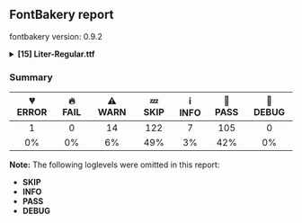 ## FontBakery report

fontbakery version: 0.9.2

<details><summary><b>[15] Liter-Regular.ttf</b></summary><div><details><summary>💔 <b>ERROR:</b> Ensure soft_dotted characters lose their dot when combined with marks that replace the dot. (<a href="https://font-bakery.readthedocs.io/en/stable/fontbakery/profiles/<Section: Shaping Checks>.html#com.google.fonts/check/soft_dotted">com.google.fonts/check/soft_dotted</a>)</summary><div>


* 💔 **ERROR** Failed with ModuleNotFoundError: No module named 'shaperglot'
</div></details><details><summary>⚠ <b>WARN:</b> Checking OS/2 achVendID. (<a href="https://font-bakery.readthedocs.io/en/stable/fontbakery/profiles/googlefonts.html#com.google.fonts/check/vendor_id">com.google.fonts/check/vendor_id</a>)</summary><div>


* ⚠ **WARN** OS/2 VendorID value 'NONE' is not yet recognized. If you registered it recently, then it's safe to ignore this warning message. Otherwise, you should set it to your own unique 4 character code, and register it with Microsoft at https://www.microsoft.com/typography/links/vendorlist.aspx
 [code: unknown]
</div></details><details><summary>⚠ <b>WARN:</b> Check for codepoints not covered by METADATA subsets. (<a href="https://font-bakery.readthedocs.io/en/stable/fontbakery/profiles/googlefonts.html#com.google.fonts/check/metadata/unreachable_subsetting">com.google.fonts/check/metadata/unreachable_subsetting</a>)</summary><div>


* ⚠ **WARN** The following codepoints supported by the font are not covered by
    any subsets defined in the font's metadata file, and will never
    be served. You can solve this by either manually adding additional
    subset declarations to METADATA.pb, or by editing the glyphset
    definitions.

 * U+02C7 CARON: try adding one of: yi, tifinagh, canadian-aboriginal
 * U+02D8 BREVE: try adding one of: yi, canadian-aboriginal
 * U+02D9 DOT ABOVE: try adding one of: yi, canadian-aboriginal
 * U+02DB OGONEK: try adding one of: yi, canadian-aboriginal
 * U+02DD DOUBLE ACUTE ACCENT: not included in any glyphset definition
 * U+0302 COMBINING CIRCUMFLEX ACCENT: try adding one of: cherokee, math, coptic, tifinagh
 * U+0306 COMBINING BREVE: try adding one of: old-permic, tifinagh
 * U+0307 COMBINING DOT ABOVE: try adding one of: coptic, tai-le, tifinagh, old-permic, math, canadian-aboriginal, syriac, malayalam
 * U+030A COMBINING RING ABOVE: try adding syriac
 * U+030B COMBINING DOUBLE ACUTE ACCENT: try adding one of: cherokee, osage
 * U+030C COMBINING CARON: try adding one of: cherokee, tai-le
 * U+0312 COMBINING TURNED COMMA ABOVE: not included in any glyphset definition
 * U+0326 COMBINING COMMA BELOW: not included in any glyphset definition
 * U+0327 COMBINING CEDILLA: not included in any glyphset definition
 * U+0328 COMBINING OGONEK: not included in any glyphset definition
 * U+0335 COMBINING SHORT STROKE OVERLAY: not included in any glyphset definition
 * U+0336 COMBINING LONG STROKE OVERLAY: not included in any glyphset definition
 * U+0337 COMBINING SHORT SOLIDUS OVERLAY: not included in any glyphset definition
 * U+0338 COMBINING LONG SOLIDUS OVERLAY: not included in any glyphset definition
 * U+0384 GREEK TONOS: try adding greek

Or you can add the above codepoints to one of the subsets supported by the font: `cyrillic`, `latin`, `latin-ext` [code: unreachable-subsetting]
</div></details><details><summary>⚠ <b>WARN:</b> Check copyright namerecords match license file. (<a href="https://font-bakery.readthedocs.io/en/stable/fontbakery/profiles/googlefonts.html#com.google.fonts/check/name/license">com.google.fonts/check/name/license</a>)</summary><div>


* ⚠ **WARN** Please consider using HTTPS URLs at name table entry [plat=3, enc=1, name=13] [code: http-in-description]
* ⚠ **WARN** For now we're still accepting http URLs, but you should consider using https instead.
 [code: http]
</div></details><details><summary>⚠ <b>WARN:</b> License URL matches License text on name table? (<a href="https://font-bakery.readthedocs.io/en/stable/fontbakery/profiles/googlefonts.html#com.google.fonts/check/name/license_url">com.google.fonts/check/name/license_url</a>)</summary><div>


* ⚠ **WARN** Please consider using HTTPS URLs at name table entry [plat=3, enc=1, name=13] [code: http-in-description]
* ⚠ **WARN** Please consider using HTTPS URLs at name table entry [plat=3, enc=1, name=13] [code: http-in-description]
* ⚠ **WARN** Please consider using HTTPS URLs at name table entry [plat=3, enc=1, name=13] [code: http-in-description]
* ⚠ **WARN** Please consider using HTTPS URLs at name table entry [plat=3, enc=1, name=14] [code: http-in-license-info]
* ⚠ **WARN** For now we're still accepting http URLs, but you should consider using https instead.
 [code: http]
</div></details><details><summary>⚠ <b>WARN:</b> Ensure fonts have ScriptLangTags declared on the 'meta' table. (<a href="https://font-bakery.readthedocs.io/en/stable/fontbakery/profiles/googlefonts.html#com.google.fonts/check/meta/script_lang_tags">com.google.fonts/check/meta/script_lang_tags</a>)</summary><div>


* ⚠ **WARN** This font file does not have a 'meta' table. [code: lacks-meta-table]
</div></details><details><summary>⚠ <b>WARN:</b> Check font contains no unreachable glyphs (<a href="https://font-bakery.readthedocs.io/en/stable/fontbakery/profiles/universal.html#com.google.fonts/check/unreachable_glyphs">com.google.fonts/check/unreachable_glyphs</a>)</summary><div>


* ⚠ **WARN** The following glyphs could not be reached by codepoint or substitution rules:

	- brevecombcy

	- uni030C.alt
 [code: unreachable-glyphs]
</div></details><details><summary>⚠ <b>WARN:</b> Check if each glyph has the recommended amount of contours. (<a href="https://font-bakery.readthedocs.io/en/stable/fontbakery/profiles/universal.html#com.google.fonts/check/contour_count">com.google.fonts/check/contour_count</a>)</summary><div>


* ⚠ **WARN** This check inspects the glyph outlines and detects the total number of contours in each of them. The expected values are infered from the typical ammounts of contours observed in a large collection of reference font families. The divergences listed below may simply indicate a significantly different design on some of your glyphs. On the other hand, some of these may flag actual bugs in the font such as glyphs mapped to an incorrect codepoint. Please consider reviewing the design and codepoint assignment of these to make sure they are correct.

The following glyphs do not have the recommended number of contours:

	- Glyph name: dollar	Contours detected: 2	Expected: 1, 3 or 5

	- Glyph name: B	Contours detected: 4	Expected: 2 or 3

	- Glyph name: E	Contours detected: 2	Expected: 1

	- Glyph name: F	Contours detected: 2	Expected: 1

	- Glyph name: H	Contours detected: 3	Expected: 1

	- Glyph name: Q	Contours detected: 3	Expected: 2

	- Glyph name: T	Contours detected: 2	Expected: 1

	- Glyph name: X	Contours detected: 3	Expected: 1

	- Glyph name: Y	Contours detected: 2	Expected: 1

	- Glyph name: a	Contours detected: 1	Expected: 2

	- Glyph name: e	Contours detected: 1	Expected: 2

	- Glyph name: f	Contours detected: 2	Expected: 1

	- Glyph name: m	Contours detected: 3	Expected: 1

	- Glyph name: t	Contours detected: 2	Expected: 1

	- Glyph name: x	Contours detected: 3	Expected: 1

	- Glyph name: cent	Contours detected: 3	Expected: 1 or 2

	- Glyph name: yen	Contours detected: 4	Expected: 1 or 2

	- Glyph name: ordfeminine	Contours detected: 1	Expected: 2 or 3

	- Glyph name: uni00AD	Contours detected: 1	Expected: 0

	- Glyph name: AE	Contours detected: 4	Expected: 2

	- Glyph name: Egrave	Contours detected: 3	Expected: 2

	- Glyph name: Eacute	Contours detected: 3	Expected: 2

	- Glyph name: Ecircumflex	Contours detected: 3	Expected: 2

	- Glyph name: Edieresis	Contours detected: 4	Expected: 3

	- Glyph name: Eth	Contours detected: 3	Expected: 2

	- Glyph name: Yacute	Contours detected: 3	Expected: 2

	- Glyph name: agrave	Contours detected: 2	Expected: 3

	- Glyph name: aacute	Contours detected: 2	Expected: 3

	- Glyph name: acircumflex	Contours detected: 2	Expected: 3

	- Glyph name: atilde	Contours detected: 2	Expected: 3

	- Glyph name: adieresis	Contours detected: 3	Expected: 4

	- Glyph name: aring	Contours detected: 3	Expected: 4

	- Glyph name: ae	Contours detected: 2	Expected: 3

	- Glyph name: egrave	Contours detected: 2	Expected: 3

	- Glyph name: eacute	Contours detected: 2	Expected: 3

	- Glyph name: ecircumflex	Contours detected: 2	Expected: 3

	- Glyph name: edieresis	Contours detected: 3	Expected: 4

	- Glyph name: igrave	Contours detected: 1	Expected: 2

	- Glyph name: iacute	Contours detected: 1	Expected: 2

	- Glyph name: icircumflex	Contours detected: 1	Expected: 2

	- Glyph name: idieresis	Contours detected: 2	Expected: 3

	- Glyph name: eth	Contours detected: 3	Expected: 2

	- Glyph name: thorn	Contours detected: 3	Expected: 2

	- Glyph name: amacron	Contours detected: 2	Expected: 3

	- Glyph name: abreve	Contours detected: 2	Expected: 3

	- Glyph name: Dcroat	Contours detected: 3	Expected: 2

	- Glyph name: dcroat	Contours detected: 3	Expected: 2

	- Glyph name: Emacron	Contours detected: 3	Expected: 2

	- Glyph name: emacron	Contours detected: 2	Expected: 3

	- Glyph name: Edotaccent	Contours detected: 3	Expected: 2

	- Glyph name: edotaccent	Contours detected: 2	Expected: 3

	- Glyph name: Eogonek	Contours detected: 3	Expected: 1 or 2

	- Glyph name: Ecaron	Contours detected: 3	Expected: 2

	- Glyph name: ecaron	Contours detected: 2	Expected: 3

	- Glyph name: Hbar	Contours detected: 4	Expected: 2

	- Glyph name: hbar	Contours detected: 2	Expected: 1

	- Glyph name: imacron	Contours detected: 1	Expected: 2

	- Glyph name: Lslash	Contours detected: 2	Expected: 1

	- Glyph name: lslash	Contours detected: 2	Expected: 1

	- Glyph name: Eng	Contours detected: 2	Expected: 1

	- Glyph name: eng	Contours detected: 2	Expected: 1

	- Glyph name: OE	Contours detected: 4	Expected: 2

	- Glyph name: oe	Contours detected: 5	Expected: 3

	- Glyph name: Tcaron	Contours detected: 3	Expected: 2

	- Glyph name: tcaron	Contours detected: 3	Expected: 2

	- Glyph name: Uogonek	Contours detected: 2	Expected: 1

	- Glyph name: uogonek	Contours detected: 2	Expected: 1

	- Glyph name: Ycircumflex	Contours detected: 3	Expected: 2

	- Glyph name: Ydieresis	Contours detected: 4	Expected: 3

	- Glyph name: uni021A	Contours detected: 3	Expected: 2

	- Glyph name: uni021B	Contours detected: 3	Expected: 2

	- Glyph name: uni0400	Contours detected: 3	Expected: 2

	- Glyph name: uni0401	Contours detected: 4	Expected: 3

	- Glyph name: uni0402	Contours detected: 3	Expected: 1

	- Glyph name: uni0404	Contours detected: 2	Expected: 1

	- Glyph name: uni040A	Contours detected: 4	Expected: 2

	- Glyph name: uni040B	Contours detected: 3	Expected: 1

	- Glyph name: uni040C	Contours detected: 3	Expected: 2

	- Glyph name: uni040F	Contours detected: 3	Expected: 1

	- Glyph name: uni0411	Contours detected: 1	Expected: 2

	- Glyph name: uni0412	Contours detected: 4	Expected: 3

	- Glyph name: uni0415	Contours detected: 2	Expected: 1

	- Glyph name: uni0416	Contours detected: 3	Expected: 1

	- Glyph name: uni041A	Contours detected: 2	Expected: 1

	- Glyph name: uni041D	Contours detected: 3	Expected: 1

	- Glyph name: uni0422	Contours detected: 2	Expected: 1

	- Glyph name: uni0425	Contours detected: 3	Expected: 1

	- Glyph name: uni0426	Contours detected: 2	Expected: 1

	- Glyph name: uni0427	Contours detected: 2	Expected: 1

	- Glyph name: uni0428	Contours detected: 2	Expected: 1

	- Glyph name: uni0429	Contours detected: 3	Expected: 1

	- Glyph name: uni042A	Contours detected: 1	Expected: 2

	- Glyph name: uni042B	Contours detected: 2	Expected: 3

	- Glyph name: uni042C	Contours detected: 1	Expected: 2

	- Glyph name: uni042D	Contours detected: 2	Expected: 1

	- Glyph name: uni042E	Contours detected: 4	Expected: 2

	- Glyph name: uni0430	Contours detected: 1	Expected: 2

	- Glyph name: uni0432	Contours detected: 2	Expected: 3

	- Glyph name: uni0435	Contours detected: 1	Expected: 2

	- Glyph name: uni0436	Contours detected: 3	Expected: 1

	- Glyph name: uni043A	Contours detected: 2	Expected: 1

	- Glyph name: uni043D	Contours detected: 3	Expected: 1

	- Glyph name: uni0442	Contours detected: 2	Expected: 1

	- Glyph name: uni0445	Contours detected: 3	Expected: 1

	- Glyph name: uni0446	Contours detected: 2	Expected: 1

	- Glyph name: uni0447	Contours detected: 2	Expected: 1

	- Glyph name: uni0448	Contours detected: 2	Expected: 1

	- Glyph name: uni0449	Contours detected: 3	Expected: 1

	- Glyph name: uni044A	Contours detected: 1	Expected: 2

	- Glyph name: uni044B	Contours detected: 2	Expected: 3

	- Glyph name: uni044C	Contours detected: 1	Expected: 2

	- Glyph name: uni044D	Contours detected: 2	Expected: 1

	- Glyph name: uni044E	Contours detected: 4	Expected: 2

	- Glyph name: uni0450	Contours detected: 2	Expected: 3

	- Glyph name: uni0451	Contours detected: 3	Expected: 4

	- Glyph name: uni0452	Contours detected: 3	Expected: 1

	- Glyph name: uni0454	Contours detected: 2	Expected: 1

	- Glyph name: uni045A	Contours detected: 4	Expected: 2

	- Glyph name: uni045B	Contours detected: 2	Expected: 1

	- Glyph name: uni045C	Contours detected: 3	Expected: 2

	- Glyph name: uni045F	Contours detected: 3	Expected: 1 or 2

	- Glyph name: Geupturncy	Contours detected: 2	Expected: 1

	- Glyph name: geupturncy	Contours detected: 2	Expected: 1

	- Glyph name: Ygrave	Contours detected: 3	Expected: 2

	- Glyph name: Euro	Contours detected: 3	Expected: 1 or 2

	- Glyph name: AE	Contours detected: 4	Expected: 2

	- Glyph name: B	Contours detected: 4	Expected: 2 or 3

	- Glyph name: Dcroat	Contours detected: 3	Expected: 2

	- Glyph name: E	Contours detected: 2	Expected: 1

	- Glyph name: Eacute	Contours detected: 3	Expected: 2

	- Glyph name: Ecaron	Contours detected: 3	Expected: 2

	- Glyph name: Ecircumflex	Contours detected: 3	Expected: 2

	- Glyph name: Edieresis	Contours detected: 4	Expected: 3

	- Glyph name: Edotaccent	Contours detected: 3	Expected: 2

	- Glyph name: Egrave	Contours detected: 3	Expected: 2

	- Glyph name: Emacron	Contours detected: 3	Expected: 2

	- Glyph name: Eng	Contours detected: 2	Expected: 1

	- Glyph name: Eogonek	Contours detected: 3	Expected: 1 or 2

	- Glyph name: Eth	Contours detected: 3	Expected: 2

	- Glyph name: Euro	Contours detected: 3	Expected: 1 or 2

	- Glyph name: F	Contours detected: 2	Expected: 1

	- Glyph name: H	Contours detected: 3	Expected: 1

	- Glyph name: Hbar	Contours detected: 4	Expected: 2

	- Glyph name: Lslash	Contours detected: 2	Expected: 1

	- Glyph name: OE	Contours detected: 4	Expected: 2

	- Glyph name: Q	Contours detected: 3	Expected: 2

	- Glyph name: T	Contours detected: 2	Expected: 1

	- Glyph name: Tcaron	Contours detected: 3	Expected: 2

	- Glyph name: Uogonek	Contours detected: 2	Expected: 1

	- Glyph name: X	Contours detected: 3	Expected: 1

	- Glyph name: Y	Contours detected: 2	Expected: 1

	- Glyph name: Yacute	Contours detected: 3	Expected: 2

	- Glyph name: Ycircumflex	Contours detected: 3	Expected: 2

	- Glyph name: Ydieresis	Contours detected: 4	Expected: 3

	- Glyph name: Ygrave	Contours detected: 3	Expected: 2

	- Glyph name: a	Contours detected: 1	Expected: 2

	- Glyph name: aacute	Contours detected: 2	Expected: 3

	- Glyph name: abreve	Contours detected: 2	Expected: 3

	- Glyph name: acircumflex	Contours detected: 2	Expected: 3

	- Glyph name: adieresis	Contours detected: 3	Expected: 4

	- Glyph name: ae	Contours detected: 2	Expected: 3

	- Glyph name: agrave	Contours detected: 2	Expected: 3

	- Glyph name: amacron	Contours detected: 2	Expected: 3

	- Glyph name: aring	Contours detected: 3	Expected: 4

	- Glyph name: atilde	Contours detected: 2	Expected: 3

	- Glyph name: cent	Contours detected: 3	Expected: 1 or 2

	- Glyph name: dcroat	Contours detected: 3	Expected: 2

	- Glyph name: dollar	Contours detected: 2	Expected: 1, 3 or 5

	- Glyph name: e	Contours detected: 1	Expected: 2

	- Glyph name: eacute	Contours detected: 2	Expected: 3

	- Glyph name: ecaron	Contours detected: 2	Expected: 3

	- Glyph name: ecircumflex	Contours detected: 2	Expected: 3

	- Glyph name: edieresis	Contours detected: 3	Expected: 4

	- Glyph name: edotaccent	Contours detected: 2	Expected: 3

	- Glyph name: egrave	Contours detected: 2	Expected: 3

	- Glyph name: emacron	Contours detected: 2	Expected: 3

	- Glyph name: eng	Contours detected: 2	Expected: 1

	- Glyph name: eth	Contours detected: 3	Expected: 2

	- Glyph name: f	Contours detected: 2	Expected: 1

	- Glyph name: hbar	Contours detected: 2	Expected: 1

	- Glyph name: iacute	Contours detected: 1	Expected: 2

	- Glyph name: icircumflex	Contours detected: 1	Expected: 2

	- Glyph name: idieresis	Contours detected: 2	Expected: 3

	- Glyph name: igrave	Contours detected: 1	Expected: 2

	- Glyph name: imacron	Contours detected: 1	Expected: 2

	- Glyph name: lslash	Contours detected: 2	Expected: 1

	- Glyph name: m	Contours detected: 3	Expected: 1

	- Glyph name: oe	Contours detected: 5	Expected: 3

	- Glyph name: ordfeminine	Contours detected: 1	Expected: 2 or 3

	- Glyph name: t	Contours detected: 2	Expected: 1

	- Glyph name: tcaron	Contours detected: 3	Expected: 2

	- Glyph name: thorn	Contours detected: 3	Expected: 2

	- Glyph name: uni00AD	Contours detected: 1	Expected: 0

	- Glyph name: uni021A	Contours detected: 3	Expected: 2

	- Glyph name: uni021B	Contours detected: 3	Expected: 2

	- Glyph name: uni0400	Contours detected: 3	Expected: 2

	- Glyph name: uni0401	Contours detected: 4	Expected: 3

	- Glyph name: uni0402	Contours detected: 3	Expected: 1

	- Glyph name: uni0404	Contours detected: 2	Expected: 1

	- Glyph name: uni040A	Contours detected: 4	Expected: 2

	- Glyph name: uni040B	Contours detected: 3	Expected: 1

	- Glyph name: uni040C	Contours detected: 3	Expected: 2

	- Glyph name: uni040F	Contours detected: 3	Expected: 1

	- Glyph name: uni0411	Contours detected: 1	Expected: 2

	- Glyph name: uni0412	Contours detected: 4	Expected: 3

	- Glyph name: uni0415	Contours detected: 2	Expected: 1

	- Glyph name: uni0416	Contours detected: 3	Expected: 1

	- Glyph name: uni041A	Contours detected: 2	Expected: 1

	- Glyph name: uni041D	Contours detected: 3	Expected: 1

	- Glyph name: uni0422	Contours detected: 2	Expected: 1

	- Glyph name: uni0425	Contours detected: 3	Expected: 1

	- Glyph name: uni0426	Contours detected: 2	Expected: 1

	- Glyph name: uni0427	Contours detected: 2	Expected: 1

	- Glyph name: uni0428	Contours detected: 2	Expected: 1

	- Glyph name: uni0429	Contours detected: 3	Expected: 1

	- Glyph name: uni042A	Contours detected: 1	Expected: 2

	- Glyph name: uni042B	Contours detected: 2	Expected: 3

	- Glyph name: uni042C	Contours detected: 1	Expected: 2

	- Glyph name: uni042D	Contours detected: 2	Expected: 1

	- Glyph name: uni042E	Contours detected: 4	Expected: 2

	- Glyph name: uni0430	Contours detected: 1	Expected: 2

	- Glyph name: uni0432	Contours detected: 2	Expected: 3

	- Glyph name: uni0435	Contours detected: 1	Expected: 2

	- Glyph name: uni0436	Contours detected: 3	Expected: 1

	- Glyph name: uni043A	Contours detected: 2	Expected: 1

	- Glyph name: uni043D	Contours detected: 3	Expected: 1

	- Glyph name: uni0442	Contours detected: 2	Expected: 1

	- Glyph name: uni0445	Contours detected: 3	Expected: 1

	- Glyph name: uni0446	Contours detected: 2	Expected: 1

	- Glyph name: uni0447	Contours detected: 2	Expected: 1

	- Glyph name: uni0448	Contours detected: 2	Expected: 1

	- Glyph name: uni0449	Contours detected: 3	Expected: 1

	- Glyph name: uni044A	Contours detected: 1	Expected: 2

	- Glyph name: uni044B	Contours detected: 2	Expected: 3

	- Glyph name: uni044C	Contours detected: 1	Expected: 2

	- Glyph name: uni044D	Contours detected: 2	Expected: 1

	- Glyph name: uni044E	Contours detected: 4	Expected: 2

	- Glyph name: uni0450	Contours detected: 2	Expected: 3

	- Glyph name: uni0451	Contours detected: 3	Expected: 4

	- Glyph name: uni0452	Contours detected: 3	Expected: 1

	- Glyph name: uni0454	Contours detected: 2	Expected: 1

	- Glyph name: uni045A	Contours detected: 4	Expected: 2

	- Glyph name: uni045B	Contours detected: 2	Expected: 1

	- Glyph name: uni045C	Contours detected: 3	Expected: 2

	- Glyph name: uni045F	Contours detected: 3	Expected: 1 or 2

	- Glyph name: uogonek	Contours detected: 2	Expected: 1

	- Glyph name: x	Contours detected: 3	Expected: 1

	- Glyph name: yen	Contours detected: 4	Expected: 1 or 2
 [code: contour-count]
</div></details><details><summary>⚠ <b>WARN:</b> Does the font contain a soft hyphen? (<a href="https://font-bakery.readthedocs.io/en/stable/fontbakery/profiles/universal.html#com.google.fonts/check/soft_hyphen">com.google.fonts/check/soft_hyphen</a>)</summary><div>


* ⚠ **WARN** This font has a 'Soft Hyphen' character. [code: softhyphen]
</div></details><details><summary>⚠ <b>WARN:</b> Check math signs have the same width. (<a href="https://font-bakery.readthedocs.io/en/stable/fontbakery/profiles/universal.html#com.google.fonts/check/math_signs_width">com.google.fonts/check/math_signs_width</a>)</summary><div>


* ⚠ **WARN** The most common width is 554 among a set of 2 math glyphs.
The following math glyphs have a different width, though:

Width = 594:
plus

Width = 491:
less

Width = 574:
equal

Width = 501:
greater

Width = 588:
multiply
 [code: width-outliers]
</div></details><details><summary>⚠ <b>WARN:</b> Check accent of Lcaron, dcaron, lcaron, tcaron (derived from com.google.fonts/check/alt_caron) (<a href="https://font-bakery.readthedocs.io/en/stable/fontbakery/profiles/universal.html#com.google.fonts/check/alt_caron">com.google.fonts/check/alt_caron</a>)</summary><div>


* ⚠ **WARN** dcaron is decomposed and therefore could not be checked. Please check manually. [code: decomposed-outline]
</div></details><details><summary>⚠ <b>WARN:</b> Are there any misaligned on-curve points? (<a href="https://font-bakery.readthedocs.io/en/stable/fontbakery/profiles/<Section: Outline Correctness Checks>.html#com.google.fonts/check/outline_alignment_miss">com.google.fonts/check/outline_alignment_miss</a>)</summary><div>


* ⚠ **WARN** The following glyphs have on-curve points which have potentially incorrect y coordinates:

	* numbersign (U+0023): X=427.0,Y=1.0 (should be at baseline 0?)

	* numbersign (U+0023): X=341.0,Y=1.0 (should be at baseline 0?)

	* numbersign (U+0023): X=182.0,Y=1.0 (should be at baseline 0?)

	* numbersign (U+0023): X=96.0,Y=1.0 (should be at baseline 0?)

	* parenleft (U+0028): X=163.0,Y=1.5 (should be at baseline 0?)

	* parenright (U+0029): X=221.0,Y=1.5 (should be at baseline 0?)

	* a (U+0061): X=285.5,Y=1.0 (should be at baseline 0?)

	* y (U+0079): X=221.0,Y=2.0 (should be at baseline 0?)

	* sterling (U+00A3): X=526.0,Y=2.0 (should be at baseline 0?)

	* copyright (U+00A9): X=570.0,Y=1.5 (should be at baseline 0?)

	* copyright (U+00A9): X=313.5,Y=1.5 (should be at baseline 0?)

	* ordfeminine (U+00AA): X=285.5,Y=1.0 (should be at baseline 0?)

	* questiondown (U+00BF): X=334.0,Y=1.0 (should be at baseline 0?)

	* agrave (U+00E0): X=285.5,Y=1.0 (should be at baseline 0?)

	* aacute (U+00E1): X=285.5,Y=1.0 (should be at baseline 0?)

	* acircumflex (U+00E2): X=285.5,Y=1.0 (should be at baseline 0?)

	* atilde (U+00E3): X=285.5,Y=1.0 (should be at baseline 0?)

	* adieresis (U+00E4): X=285.5,Y=1.0 (should be at baseline 0?)

	* aring (U+00E5): X=285.5,Y=1.0 (should be at baseline 0?)

	* yacute (U+00FD): X=221.0,Y=2.0 (should be at baseline 0?)

	* ydieresis (U+00FF): X=221.0,Y=2.0 (should be at baseline 0?)

	* amacron (U+0101): X=285.5,Y=1.0 (should be at baseline 0?)

	* abreve (U+0103): X=285.5,Y=1.0 (should be at baseline 0?)

	* aogonek (U+0105): X=285.5,Y=1.0 (should be at baseline 0?)

	* dcaron (U+010F): X=682.0,Y=701.0 (should be at cap-height 700?)

	* Lcaron (U+013D): X=403.0,Y=699.0 (should be at cap-height 700?)

	* Lcaron (U+013D): X=403.0,Y=699.0 (should be at cap-height 700?)

	* Lcaron (U+013D): X=517.0,Y=699.0 (should be at cap-height 700?)

	* OE (U+0152): X=1044.0,Y=701.0 (should be at cap-height 700?)

	* OE (U+0152): X=598.0,Y=701.0 (should be at cap-height 700?)

	* OE (U+0152): X=598.0,Y=1.0 (should be at baseline 0?)

	* OE (U+0152): X=1044.0,Y=1.0 (should be at baseline 0?)

	* ycircumflex (U+0177): X=221.0,Y=2.0 (should be at baseline 0?)

	* uni02BC (U+02BC): X=148.0,Y=698.0 (should be at cap-height 700?)

	* uni02BC (U+02BC): X=148.0,Y=698.0 (should be at cap-height 700?)

	* uni02BC (U+02BC): X=262.0,Y=698.0 (should be at cap-height 700?)

	* tildecomb (U+0303): X=198.5,Y=701.0 (should be at cap-height 700?)

	* uni0409 (U+0409): X=36.0,Y=-2.0 (should be at baseline 0?)

	* uni0409 (U+0409): X=10.0,Y=-2.0 (should be at baseline 0?)

	* uni041B (U+041B): X=36.0,Y=-2.0 (should be at baseline 0?)

	* uni041B (U+041B): X=10.0,Y=-2.0 (should be at baseline 0?)

	* uni0430 (U+0430): X=285.5,Y=1.0 (should be at baseline 0?)

	* uni0431 (U+0431): X=294.0,Y=698.0 (should be at cap-height 700?)

	* uni043B (U+043B): X=36.0,Y=-2.0 (should be at baseline 0?)

	* uni043B (U+043B): X=12.0,Y=-2.0 (should be at baseline 0?)

	* uni0443 (U+0443): X=221.0,Y=2.0 (should be at baseline 0?)

	* uni0459 (U+0459): X=36.0,Y=-2.0 (should be at baseline 0?)

	* uni0459 (U+0459): X=12.0,Y=-2.0 (should be at baseline 0?)

	* uni045E (U+045E): X=221.0,Y=2.0 (should be at baseline 0?)

	* uni1E9E (U+1E9E): X=277.0,Y=1.0 (should be at baseline 0?)

	* ygrave (U+1EF3): X=221.0,Y=2.0 (should be at baseline 0?) [code: found-misalignments]
</div></details><details><summary>⚠ <b>WARN:</b> Do outlines contain any jaggy segments? (<a href="https://font-bakery.readthedocs.io/en/stable/fontbakery/profiles/<Section: Outline Correctness Checks>.html#com.google.fonts/check/outline_jaggy_segments">com.google.fonts/check/outline_jaggy_segments</a>)</summary><div>


* ⚠ **WARN** The following glyphs have jaggy segments:

	* uni0434 (U+0434): L<<151.0,73.0>--<46.0,73.0>>/B<<46.0,73.0>-<75.0,80.0>-<93.5,128.0>> = 13.570434385161475 [code: found-jaggy-segments]
</div></details><details><summary>⚠ <b>WARN:</b> Do outlines contain any semi-vertical or semi-horizontal lines? (<a href="https://font-bakery.readthedocs.io/en/stable/fontbakery/profiles/<Section: Outline Correctness Checks>.html#com.google.fonts/check/outline_semi_vertical">com.google.fonts/check/outline_semi_vertical</a>)</summary><div>


* ⚠ **WARN** The following glyphs have semi-vertical/semi-horizontal lines:

	* AE (U+00C6): L<<228.0,187.0>--<470.0,186.0>>

	* AE (U+00C6): L<<559.0,0.0>--<560.0,700.0>>

	* Eng (U+014A): L<<559.0,358.0>--<557.0,700.0>>

	* Eng (U+014A): L<<86.0,0.0>--<87.0,700.0>>

	* M (U+004D): L<<716.0,0.0>--<718.0,332.0>>

	* N (U+004E): L<<559.0,358.0>--<557.0,700.0>>

	* N (U+004E): L<<86.0,0.0>--<87.0,700.0>>

	* Nacute (U+0143): L<<559.0,358.0>--<557.0,700.0>>

	* Nacute (U+0143): L<<86.0,0.0>--<87.0,700.0>>

	* Ncaron (U+0147): L<<559.0,358.0>--<557.0,700.0>>

	* Ncaron (U+0147): L<<86.0,0.0>--<87.0,700.0>>

	* Ntilde (U+00D1): L<<559.0,358.0>--<557.0,700.0>>

	* Ntilde (U+00D1): L<<86.0,0.0>--<87.0,700.0>>

	* divide (U+00F7): L<<37.0,349.0>--<516.0,350.0>>

	* dotlessi (U+0131): L<<76.0,0.0>--<75.0,520.0>>

	* equal (U+003D): L<<47.0,248.0>--<526.0,249.0>>

	* equal (U+003D): L<<47.0,442.0>--<526.0,443.0>>

	* i (U+0069): L<<78.0,0.0>--<77.0,520.0>>

	* ij (U+0133): L<<78.0,0.0>--<77.0,520.0>>

	* iogonek (U+012F): L<<156.0,0.0>--<155.0,520.0>>

	* l (U+006C): L<<76.0,0.0>--<75.0,733.0>>

	* lacute (U+013A): L<<76.0,0.0>--<75.0,733.0>>

	* lcaron (U+013E): L<<76.0,0.0>--<75.0,733.0>>

	* lslash (U+0142): L<<76.0,0.0>--<75.0,733.0>>

	* minus (U+2212): L<<37.0,349.0>--<516.0,350.0>>

	* p (U+0070): L<<148.0,68.0>--<150.0,-200.0>>

	* q (U+0071): L<<427.0,-200.0>--<429.0,68.0>>

	* sterling (U+00A3): L<<162.0,82.0>--<526.0,84.0>>

	* sterling (U+00A3): L<<526.0,2.0>--<50.0,0.0>>

	* thorn (U+00FE): L<<148.0,68.0>--<150.0,-200.0>>

	* uni013C (U+013C): L<<76.0,0.0>--<75.0,733.0>>

	* uni0145 (U+0145): L<<559.0,358.0>--<557.0,700.0>>

	* uni0145 (U+0145): L<<86.0,0.0>--<87.0,700.0>>

	* uni040D (U+040D): L<<176.0,700.0>--<174.0,358.0>>

	* uni040D (U+040D): L<<646.0,700.0>--<647.0,0.0>>

	* uni0418 (U+0418): L<<176.0,700.0>--<174.0,358.0>>

	* uni0418 (U+0418): L<<646.0,700.0>--<647.0,0.0>>

	* uni0419 (U+0419): L<<174.0,700.0>--<172.0,358.0>>

	* uni0419 (U+0419): L<<644.0,700.0>--<645.0,0.0>>

	* uni041C (U+041C): L<<716.0,0.0>--<718.0,332.0>>

	* uni0434 (U+0434): L<<414.0,60.0>--<416.0,480.0>>

	* uni0434 (U+0434): L<<502.0,520.0>--<500.0,60.0>>

	* uni0440 (U+0440): L<<148.0,68.0>--<150.0,-200.0>>

	* uni0442 (U+0442): L<<194.0,0.0>--<196.0,474.0>>

	* uni0442 (U+0442): L<<282.0,474.0>--<280.0,0.0>>

	* uni0456 (U+0456): L<<76.0,0.0>--<75.0,520.0>>

	* uni1E9E (U+1E9E): L<<86.0,0.0>--<91.0,700.0>>

	* uni2116 (U+2116): L<<559.0,358.0>--<557.0,700.0>>

	* uni2116 (U+2116): L<<86.0,0.0>--<87.0,700.0>>

	* yen (U+00A5): L<<264.0,0.0>--<262.0,306.0>>

	* yen (U+00A5): L<<356.0,306.0>--<354.0,0.0>> [code: found-semi-vertical]
</div></details><details><summary>⚠ <b>WARN:</b> Ensure dotted circle glyph is present and can attach marks. (<a href="https://font-bakery.readthedocs.io/en/stable/fontbakery/profiles/<Section: Shaping Checks>.html#com.google.fonts/check/dotted_circle">com.google.fonts/check/dotted_circle</a>)</summary><div>


* ⚠ **WARN** No dotted circle glyph present [code: missing-dotted-circle]
</div></details><br></div></details>

### Summary

| 💔 ERROR | 🔥 FAIL | ⚠ WARN | 💤 SKIP | ℹ INFO | 🍞 PASS | 🔎 DEBUG |
|:-----:|:----:|:----:|:----:|:----:|:----:|:----:|
| 1 | 0 | 14 | 122 | 7 | 105 | 0 |
| 0% | 0% | 6% | 49% | 3% | 42% | 0% |

**Note:** The following loglevels were omitted in this report:
* **SKIP**
* **INFO**
* **PASS**
* **DEBUG**
